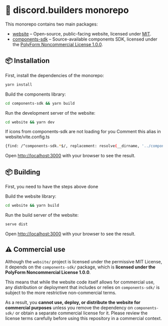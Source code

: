 # 🧰 discord.builders monorepo

This monorepo contains two main packages:

- [website](/website/) – Open-source, public-facing website, licensed under [MIT](./website/LICENSE).
- [components-sdk](/components-sdk/) – Source-available components SDK, licensed under the [PolyForm Noncommercial License 1.0.0](https://polyformproject.org/licenses/noncommercial/1.0.0/).

## 📦 Installation


First, install the dependencies of the monorepo:

```bash
yarn install
```

Build the components library:

```bash
cd components-sdk && yarn build
```

Run the development server of the website:

```bash
cd website && yarn dev
```

If icons from components-sdk are not loading for you
Comment this alias in website/vite.config.ts

```bash
{find: /^components-sdk.*$/, replacement: resolve(__dirname, '../components-sdk/src')},
```

Open [http://localhost:3000](http://localhost:3000) with your browser to see the result.

## 📦 Building


First, you need to have the steps above done

Build the website library:

```bash
cd website && yarn build
```

Run the build server of the website:

```bash
serve dist
```

Open [http://localhost:3000](http://localhost:3000) with your browser to see the result.

## ⚠️ Commercial use

Although the `website/` project is licensed under the permissive MIT License, it depends on the `components-sdk/` package, which is **licensed under the PolyForm Noncommercial License 1.0.0**. 

This means that while the website code itself allows for commercial use, any distribution or deployment that includes or relies on `components-sdk/` is subject to the more restrictive non-commercial terms. 

As a result, you **cannot use, deploy, or distribute the website for commercial purposes** unless you remove the dependency on `components-sdk/` or obtain a separate commercial license for it. Please review the license terms carefully before using this repository in a commercial context.
